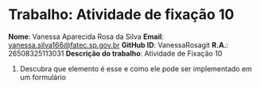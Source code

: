 # Trabalho: Atividade de fixação 10
**Nome**: Vanessa Aparecida Rosa da Silva
**Email**: vanessa.silva166@fatec.sp.gov.br
**GitHub ID**: VanessaRosagit
**R.A.**: 26508325113031
**Descrição do trabalho**:
Atividade de Fixação 10
1. Descubra que elemento é esse e como ele pode ser implementado em um formulário